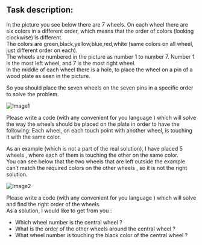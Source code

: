 ## Task description:

In the picture you see below there are 7 wheels. On each wheel there are six colors in a different order, which means that the order of colors (looking clockwise) is different.  
The colors are green,black,yellow,blue,red,white (same colors on all wheel, just different order on each).  
The wheels are numbered in the picture as number 1 to number 7. Number 1 is the most left wheel, and 7 is the most right wheel.  
In the middle of each wheel there is a hole, to place the wheel on a pin of a wood plate as seen in the picture.  

So you should place the seven wheels on the seven pins in a specific order to solve the problem.  

![Image1](https://github.com/pavel-prykhodko96/portfolio/raw/master/wheels/description_picture_1.png)  

Please write a code (with any convenient for you language )  which will solve the way the wheels should be placed on the plate in order to have the following: Each wheel, on each touch point with another wheel, is touching it with the same color.  

As an example (which is not a part of the real solution), I have placed 5 wheels , where each of them is touching the other on the same color.  
You can see below that the two wheels that are left outside the example can’t match the required colors on the other wheels , so it is not the right solution.  

![Image2](https://github.com/pavel-prykhodko96/portfolio/raw/master/wheels/description_picture_2.png)  

Please write a code (with any convenient for you language ) which will solve and find the right order of the wheels.  
As a solution, I would like to get from you :  

* Which wheel number is the central wheel ?  
* What is the order of the other wheels around the central wheel ?  
* What wheel number is touching the black color of the central wheel ?  
